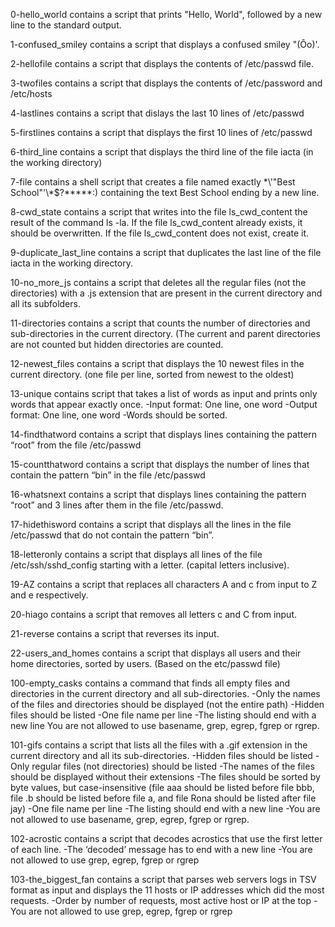 0-hello_world contains a script that prints "Hello, World", followed by a new line to the standard output.

1-confused_smiley contains a script that displays a confused smiley "(Ôo)'.

2-hellofile contains a script that displays the contents of /etc/passwd file.

3-twofiles contains a script that displays the contents of /etc/password and /etc/hosts

4-lastlines contains a script that dislays the last 10 lines of /etc/passwd

5-firstlines contains a script that displays the first 10 lines of /etc/passwd

6-third_line contains a script that displays the third line of the file iacta (in the working directory)

7-file contains a shell script that creates a file named exactly \*\\'"Best School"\'\\*$\?\*\*\*\*\*:) containing the text Best School ending by a new line.

8-cwd_state contains a script that writes into the file ls_cwd_content the result of the command ls -la. If the file ls_cwd_content already exists, it should be overwritten. If the file ls_cwd_content does not exist, create it.

9-duplicate_last_line contains a script that duplicates the last line of the file iacta in the working directory.

10-no_more_js contains a script that deletes all the regular files (not the directories) with a .js extension that are present in the current directory and all its subfolders.

11-directories contains a script that counts the number of directories and sub-directories in the current directory. (The current and parent directories are not counted but hidden directories are counted.

12-newest_files contains a script that displays the 10 newest files in the current directory. (one file per line, sorted from newest to the oldest)

13-unique contains script that takes a list of words as input and prints only words that appear exactly once.
-Input format: One line, one word
-Output format: One line, one word
-Words should be sorted.

14-findthatword contains a script that displays lines containing the pattern “root” from the file /etc/passwd

15-countthatword contains a script that displays the number of lines that contain the pattern “bin” in the file /etc/passwd

16-whatsnext contains a script that displays lines containing the pattern “root” and 3 lines after them in the file /etc/passwd.

17-hidethisword contains a script that displays all the lines in the file /etc/passwd that do not contain the pattern “bin”.

18-letteronly contains a script that displays all lines of the file /etc/ssh/sshd_config starting with a letter. (capital letters inclusive).

19-AZ contains a script that replaces all characters A and c from input to Z and e respectively.

20-hiago contains a script that removes all letters c and C from input.

21-reverse contains a script that reverses its input.

22-users_and_homes contains a script that displays all users and their home directories, sorted by users. (Based on the etc/passwd file)

100-empty_casks contains a command that finds all empty files and directories in the current directory and all sub-directories.
-Only the names of the files and directories should be displayed (not the entire path)
-Hidden files should be listed
-One file name per line
-The listing should end with a new line
You are not allowed to use basename, grep, egrep, fgrep or rgrep.

101-gifs contains a script that  lists all the files with a .gif extension in the current directory and all its sub-directories.
-Hidden files should be listed
-Only regular files (not directories) should be listed
-The names of the files should be displayed without their extensions
-The files should be sorted by byte values, but case-insensitive (file aaa should be listed before file bbb, file .b should be listed before file a, and file Rona should be listed after file jay)
-One file name per line
-The listing should end with a new line
-You are not allowed to use basename, grep, egrep, fgrep or rgrep.

102-acrostic contains  a script that decodes acrostics that use the first letter of each line.
-The ‘decoded’ message has to end with a new line
-You are not allowed to use grep, egrep, fgrep or rgrep

103-the_biggest_fan contains a script that parses web servers logs in TSV format as input and displays the 11 hosts or IP addresses which did the most requests.
-Order by number of requests, most active host or IP at the top
-You are not allowed to use grep, egrep, fgrep or rgrep

